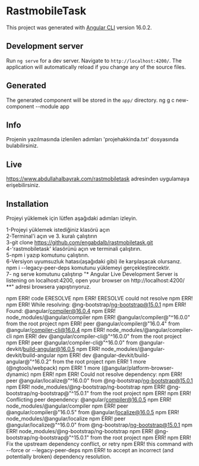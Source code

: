 # RastmobileTask

This project was generated with [Angular CLI](https://github.com/angular/angular-cli) version 16.0.2.

## Development server

Run `ng serve` for a dev server. Navigate to `http://localhost:4200/`. The application will automatically reload if you change any of the source files.

## Generated

The generated component will be stored in the `app/` directory.
ng g c new-component --module app

## Info
Projenin yazılmasında izlenilen adımları 'projehakkinda.txt' dosyasında bulabilirsiniz.

## Live 

https://www.abdullahalbayrak.com/rastmobiletask  adresinden uygulamaya erişebilirsiniz.

## Installation
Projeyi yüklemek için lütfen aşağıdaki adımları izleyin.

1-Projeyi yüklemek istediğiniz klasörü açın <br />
2-Terminal'i açın ve 3. kuralı çalıştırın <br />
3-git clone https://github.com/engabdalb/rastmobiletask.git <br />
4-'rastmobiletask' klasörünü açın ve terminali çalıştırın. <br />
5-npm i yazıp komutunu çalıştırın. <br />
6-Versiyon uyumsuzluk hatası(aşağıdaki gibi) ile karşılaşacak olursanız. npm i --legacy-peer-deps komutunu yüklemeyi gerçekleştirecektir. <br />
7- ng serve komutunu çalıştırıp  "* Angular Live Development Server is listening on localhost:4200, open your browser on http://localhost:4200/ **" adresi browsera yapıştırıyoruz. <br />


npm ERR! code ERESOLVE
npm ERR! ERESOLVE could not resolve
npm ERR! 
npm ERR! While resolving: @ng-bootstrap/ng-bootstrap@15.0.1
npm ERR! Found: @angular/compiler@16.0.4
npm ERR! node_modules/@angular/compiler
npm ERR!   @angular/compiler@"^16.0.0" from the root project
npm ERR!   peer @angular/compiler@"16.0.4" from @angular/compiler-cli@16.0.4
npm ERR!   node_modules/@angular/compiler-cli
npm ERR!     dev @angular/compiler-cli@"^16.0.0" from the root project
npm ERR!     peer @angular/compiler-cli@"^16.0.0" from @angular-devkit/build-angular@16.0.5
npm ERR!     node_modules/@angular-devkit/build-angular
npm ERR!       dev @angular-devkit/build-angular@"^16.0.2" from the root project
npm ERR!     1 more (@ngtools/webpack)
npm ERR!   1 more (@angular/platform-browser-dynamic)
npm ERR!
npm ERR! Could not resolve dependency:
npm ERR! peer @angular/localize@"^16.0.0" from @ng-bootstrap/ng-bootstrap@15.0.1
npm ERR! node_modules/@ng-bootstrap/ng-bootstrap
npm ERR!   @ng-bootstrap/ng-bootstrap@"^15.0.1" from the root project
npm ERR! 
npm ERR! Conflicting peer dependency: @angular/compiler@16.0.5
npm ERR! node_modules/@angular/compiler
npm ERR!   peer @angular/compiler@"16.0.5" from @angular/localize@16.0.5
npm ERR!   node_modules/@angular/localize
npm ERR!     peer @angular/localize@"^16.0.0" from @ng-bootstrap/ng-bootstrap@15.0.1
npm ERR!     node_modules/@ng-bootstrap/ng-bootstrap
npm ERR!       @ng-bootstrap/ng-bootstrap@"^15.0.1" from the root project
npm ERR!
npm ERR! Fix the upstream dependency conflict, or retry
npm ERR! this command with --force or --legacy-peer-deps
npm ERR! to accept an incorrect (and potentially broken) dependency resolution.




